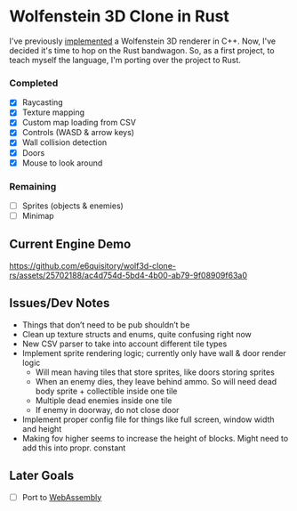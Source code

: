 # Wolfenstein 3D Clone in Rust
I've previously [implemented](https://github.com/e6quisitory/wolf3d-clone) a Wolfenstein 3D renderer in C++. Now, I've decided it's time to hop on the Rust bandwagon. So, as a first project, to teach myself the language, I'm porting over the project to Rust.

### Completed
- [x] Raycasting
- [x] Texture mapping
- [x] Custom map loading from CSV
- [x] Controls (WASD & arrow keys)
- [x] Wall collision detection
- [x] Doors
- [x] Mouse to look around

### Remaining
- [ ] Sprites (objects & enemies)
- [ ] Minimap

## Current Engine Demo
https://github.com/e6quisitory/wolf3d-clone-rs/assets/25702188/ac4d754d-5bd4-4b00-ab79-9f08909f63a0

## Issues/Dev Notes
- Things that don’t need to be pub shouldn’t be
- Clean up texture structs and enums, quite confusing right now
- New CSV parser to take into account different tile types
- Implement sprite rendering logic; currently only have wall & door render logic
    - Will mean having tiles that store sprites, like doors storing sprites
    - When an enemy dies, they leave behind ammo. So will need dead body sprite + collectible inside one tile
    - Multiple dead enemies inside one tile
    - If enemy in doorway, do not close door
- Implement proper config file for things like full screen, window width and height
- Making fov higher seems to increase the height of blocks. Might need to add this into propr. constant

## Later Goals
- [ ] Port to [WebAssembly](https://rustwasm.github.io/docs/book)